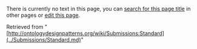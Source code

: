 There is currently no text in this page, you can [search for this page title](http://ontologydesignpatterns.org/wiki/Special:Search/Standard "Special:Search/Standard") in other pages or [edit this page](http://ontologydesignpatterns.org/wiki/index.php?title=Submissions:Standard&action=edit "http://ontologydesignpatterns.org/wiki/index.php?title=Submissions:Standard&action=edit").






Retrieved from "[http://ontologydesignpatterns.org/wiki/Submissions:Standard](../Submissions/Standard.md)"